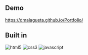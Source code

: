 ## Demo

https://dmalagueta.github.io/Portfolio/


## Built in

![html5](https://img.shields.io/badge/HTML5-E34F26?style=for-the-badge&logo=html5&logoColor=white)
![css3]( 	https://img.shields.io/badge/CSS3-1572B6?style=for-the-badge&logo=css3&logoColor=white)
![javascript]( 	https://img.shields.io/badge/JavaScript-323330?style=for-the-badge&logo=javascript&logoColor=F7DF1E)
